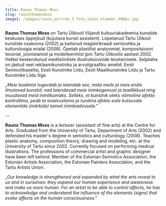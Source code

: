 ```yaml
---
title: Rauno Thomas Moss
slug: raunothomasmoss
image1: /images/rauno_portree_3_foto_veiko_klemmer_800px.jpg
---
```

**Rauno Thomas Moss** on Tartu Ülikooli Viljandi kultuuriakadeemia kunstide keskuses õppejõud (kujutava kunsti assistent). Lõpetanud Tartu Ülikool kunstide osakonna (2002) ja kaitsnud magistrikraadi semiootika ja kulturoloogia erialal (2008). Õpetab plastilist anatoomiat, kompositsiooni teooriat, joonistamist ja modelleerimist jpm Tartu Ülikoolis aastast 2002. Hetkel keskendunud meditsiiniliste illustratsioonide teostamisele. Seljataha on jäetud veel reklaamikunstniku ja arvutigraafiku ametid. Eesti Semiootikaseltsi, Eesti Kunstnike Liidu, Eesti Maalikunstnike Liidu ja Tartu Kunstnike Liidu liige. 

_„Meie teadmist tugevdab ja laiendab see, mida meile ja meis endis ilmutavad kunstid: nad laiendavad meie inimkogemust ja teadlikkust ning muudavad meid inimlikumaks. Selleks, et kunstnik oleks võimeline afekte kontrollima, peab ta teadvustama ja tundma afekte esile kutsuvate elementide (märkide) toimet inimteadvusele."_

\--

**Rauno Thomas Moss** is a lecturer (assistant of fine arts) at the Centre for Arts. Graduated from the University of Tartu, Department of Arts (2002) and defended his master's degree in semiotics and culturology (2008). Teaches plastic anatomy, composition theory, drawing and modeling, etc. at the University of Tartu since 2002. Currently focused on performing medical illustrations. The professions of commercial artist and graphic designer have been left behind. Member of the Estonian Semiotics Association, the Estonian Artists Association, the Estonian Painters Association, and the Tartu Artists Union. 

_„Our knowledge is strengthened and expanded by what the arts reveal to us and in ourselves: they expand our human experience and awareness and make us more human. For an artist to be able to control affects, he has to acknowledge and understand the influence of the elements (signs) that evoke affects on the human consciousness."_
